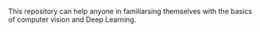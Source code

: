 This repository can help anyone in familiarsing themselves with the basics of computer vision and Deep Learning.
